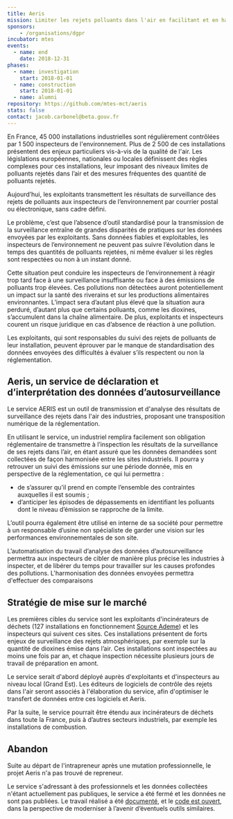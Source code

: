 ```yaml
---
title: Aeris
mission: Limiter les rejets polluants dans l'air en facilitant et en harmonisant la déclaration et le suivi des émissions des industriels
sponsors:
    - /organisations/dgpr
incubator: mtes
events:
  - name: end
    date: 2018-12-31
phases:
  - name: investigation
    start: 2018-01-01
  - name: construction
    start: 2018-01-01
  - name: alumni
repository: https://github.com/mtes-mct/aeris
stats: false
contact: jacob.carbonel@beta.gouv.fr
---
```


En France, 45 000 installations industrielles sont régulièrement contrôlées par 1 500 inspecteurs de l'environnement.
Plus de 2 500 de ces installations présentent des enjeux particuliers vis-à-vis de la qualité de l'air.
Les législations européennes, nationales ou locales définissent des règles complexes pour ces installations, leur imposant des niveaux limites de polluants rejetés dans l’air et des mesures fréquentes des quantité de polluants rejetés.

Aujourd’hui, les exploitants transmettent les résultats de surveillance des rejets de polluants aux inspecteurs de l’environnement par courrier postal ou électronique, sans cadre défini.

Le problème, c’est que l’absence d’outil standardisé pour la transmission de la surveillance entraîne de grandes disparités de pratiques sur les données envoyées par les exploitants.
Sans données fiables et exploitables, les inspecteurs de l’environnement ne peuvent pas suivre l’évolution dans le temps des quantités de polluants rejetées, ni même évaluer si les règles sont respectées ou non à un instant donné.

Cette situation peut conduire les inspecteurs de l’environnement à réagir trop tard face à une surveillance insuffisante ou face à des émissions de polluants trop élevées.
Ces pollutions non détectées auront potentiellement un impact sur la santé des riverains et sur les productions alimentaires environnantes.
L’impact sera d’autant plus élevé que la situation aura perduré, d’autant plus que certains polluants, comme les dioxines, s’accumulent dans la chaîne alimentaire.
De plus, exploitants et inspecteurs courent un risque juridique en cas d’absence de réaction à une pollution.

Les exploitants, qui sont responsables du suivi des rejets de polluants de leur installation, peuvent éprouver par le manque de standardisation des données envoyées des difficultés à évaluer s’ils respectent ou non la réglementation.

## Aeris, un service de déclaration et d’interprétation des données d’autosurveillance

Le service AERIS est un outil de transmission et d'analyse des résultats de surveillance des rejets dans l'air des industries, proposant une transposition numérique de la réglementation.

En utilisant le service, un industriel remplira facilement son obligation réglementaire de transmettre à l’inspection les résultats de la surveillance de ses rejets dans l’air, en étant assuré que les données demandées sont collectées de façon harmonisée entre les sites industriels.
Il pourra y retrouver un suivi des émissions sur une période donnée, mis en perspective de la réglementation, ce qui  lui permettra :
- de s’assurer qu’il prend en compte l’ensemble des contraintes auxquelles il est soumis ;
- d’anticiper les épisodes de dépassements en identifiant les polluants dont le niveau d’émission se rapproche de la limite.

L’outil pourra également être utilisé en interne de sa société pour permettre à un responsable d’usine non spécialiste de garder une vision sur les performances environnementales de son site.

L’automatisation du travail d’analyse des données d’autosurveillance permettra aux inspecteurs de cibler de manière plus précise les industries à inspecter, et de libérer du temps pour travailler sur les causes profondes des pollutions. L'harmonisation des données envoyées permettra d'effectuer des comparaisons

## Stratégie de mise sur le marché

Les premières cibles du service sont les exploitants d'incinérateurs de déchets (127 installations en fonctionnement [Source Ademe](http://www.ademe.fr/expertises/dechets/passer-a-laction/valorisation-energetique/dossier/lincineration/lessentiel-lincineration)) et les inspecteurs qui suivent ces sites.
Ces installations présentent de forts enjeux de surveillance des rejets atmosphériques, par exemple sur la quantité de dioxines émise dans l’air.
Ces installations sont inspectées au moins une fois par an, et chaque inspection nécessite plusieurs jours de travail de préparation en amont.

Le service serait d'abord déployé auprès d'exploitants et d'inspecteurs au niveau local (Grand Est). Les éditeurs de logiciels de contrôle des rejets dans l'air seront associés à l'élaboration du service, afin d'optimiser le transfert de données entre ces logiciels et Aeris.

Par la suite, le service pourrait être étendu aux incinérateurs de déchets dans toute la France, puis à d’autres secteurs industriels, par exemple les installations de combustion.

## Abandon

Suite au départ de l'intrapreneur après une mutation professionnelle, le projet Aeris n'a pas trouvé de repreneur.

Le service s'adressant à des professionnels et les données collectées n'étant actuellement pas publiques, le service a été fermé et les données ne sont pas publiées. Le travail réalisé a été [documenté](https://github.com/MTES-MCT/aeris/tree/master/documentation), et le [code est ouvert](https://github.com/mtes-mct/aeris), dans la perspective de moderniser à l’avenir d’éventuels outils similaires.
